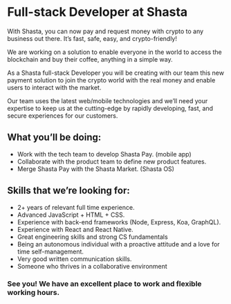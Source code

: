 # Full-stack Developer at Shasta

With Shasta, you can now pay and request money with crypto to any business out there. It’s fast, safe, easy, and crypto-friendly!

We are working on a solution to enable everyone in the world to access the blockchain and buy their coffee, anything in a simple way.

As a Shasta full-stack Developer you will be creating with our team this new payment solution to join the crypto world with the real money and enable users to interact with the market.

Our team uses the latest web/mobile technologies and we’ll need your expertise to keep us at the cutting-edge by rapidly developing, fast, and secure experiences for our customers.

## What you’ll be doing:

- Work with the tech team to develop Shasta Pay. (mobile app)
- Collaborate with the product team to define new product features.
- Merge Shasta Pay with the Shasta Market. (Shasta OS)


## Skills that we’re looking for:

- 2+ years of relevant full time experience.
- Advanced JavaScript + HTML + CSS.
- Experience with back-end frameworks (Node, Express, Koa, GraphQL).
- Experience with React and React Native.
- Great engineering skills and strong CS fundamentals
- Being an autonomous individual with a proactive attitude and a love for time self-management.
- Very good written communication skills.
- Someone who thrives in a collaborative environment

### See you! We have an excellent place to work and flexible working hours.
